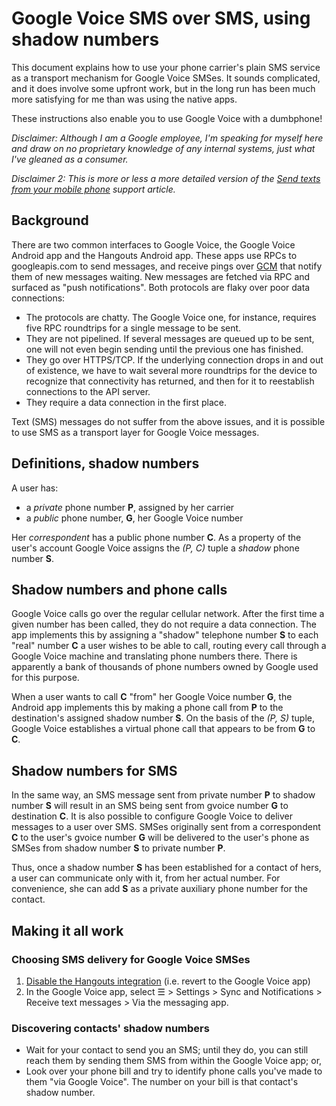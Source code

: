 # Google Voice SMS over SMS, using shadow numbers

This document explains how to use your phone carrier's plain SMS service as a transport mechanism for Google Voice SMSes. It sounds complicated, and it does involve some upfront work, but in the long run has been much more satisfying for me than was using the native apps.

These instructions also enable you to use Google Voice with a dumbphone!

*Disclaimer: Although I am a Google employee, I'm speaking for myself here and draw on no proprietary knowledge of any internal systems, just what I've gleaned as a consumer.*

*Disclaimer 2: This is more or less a more detailed version of the [Send texts from your mobile phone](https://support.google.com/voice/answer/115116) support article.*

## Background
There are two common interfaces to Google Voice, the Google Voice Android app and the Hangouts Android app. These apps use RPCs to googleapis.com to send messages, and receive pings over [GCM](https://developers.google.com/cloud-messaging/) that notify them of new messages waiting. New messages are fetched via RPC and surfaced as "push notifications". Both protocols are flaky over poor data connections:
 - The protocols are chatty. The Google Voice one, for instance, requires five RPC roundtrips for a single message to be sent.
 - They are not pipelined. If several messages are queued up to be sent, one will not even begin sending until the previous one has finished.
 - They go over HTTPS/TCP. If the underlying connection drops in and out of existence, we have to wait several more roundtrips for the device to recognize that connectivity has returned, and then for it to reestablish connections to the API server.
 - They require a data connection in the first place.

Text (SMS) messages do not suffer from the above issues, and it is possible to use SMS as a transport layer for Google Voice messages.

## Definitions, shadow numbers
A user has:
- a *private* phone number **P**, assigned by her carrier
- a *public* phone number, **G**, her Google Voice number

Her *correspondent* has a public phone number **C**. As a property of the user's account Google Voice assigns the *(P, C)* tuple a *shadow* phone number **S**.

## Shadow numbers and phone calls
Google Voice calls go over the regular cellular network. After the first time a given number has been called, they do not require a data connection. The app implements this by assigning a "shadow" telephone number **S** to each "real" number **C** a user wishes to be able to call, routing every call through a Google Voice machine and translating phone numbers there. There is apparently a bank of thousands of phone numbers owned by Google used for this purpose.

When a user wants to call **C** "from" her Google Voice number **G**, the Android app implements this by making a phone call from **P** to the destination's assigned shadow number **S**. On the basis of the *(P, S)* tuple, Google Voice establishes a virtual phone call that appears to be from **G** to **C**.

## Shadow numbers for SMS
In the same way, an SMS message sent from private number **P** to shadow number **S** will result in an SMS being sent from gvoice number **G** to destination **C**. It is also possible to configure Google Voice to deliver messages to a user over SMS. SMSes originally sent from a correspondent **C** to the user's gvoice number **G** will be delivered to the user's phone as SMSes from shadow number **S** to private number **P**.

Thus, once a shadow number **S** has been established for a contact of hers, a user can communicate only with it, from her actual number. For convenience, she can add **S** as a private auxiliary phone number for the contact.

## Making it all work
### Choosing SMS delivery for Google Voice SMSes
1. [Disable the Hangouts integration](https://support.google.com/voice/answer/6023920?hl=en#turn-off-voice-messages) (i.e. revert to the Google Voice app)
2. In the Google Voice app, select ☰ > Settings > Sync and Notifications > Receive text messages > Via the messaging app.

### Discovering contacts' shadow numbers
- Wait for your contact to send you an SMS; until they do, you can still reach them by sending them SMS from within the Google Voice app; or,
- Look over your phone bill and try to identify phone calls you've made to them "via Google Voice". The number on your bill is that contact's shadow number.

